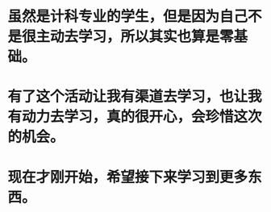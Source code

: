 # 虽然是计科专业的学生，但是因为自己不是很主动去学习，所以其实也算是零基础。
# 有了这个活动让我有渠道去学习，也让我有动力去学习，真的很开心，会珍惜这次的机会。
# 现在才刚开始，希望接下来学习到更多东西。